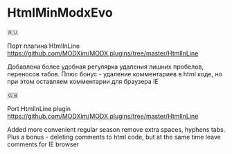 # HtmlMinModxEvo
:ru:

Порт плагина HtmlInLine https://github.com/MODXim/MODX.plugins/tree/master/HtmlInLine

Добавлена более удобная регулярка удаления лишних пробелов, переносов табов.
Плюс бонус - удаление комментариев в html коде, но при этом оставляем комментарии для браузера IE


:gb:

Port HtmlInLine plugin https://github.com/MODXim/MODX.plugins/tree/master/HtmlInLine

Added more convenient regular season remove extra spaces, hyphens tabs. Plus a bonus - deleting comments to html code, but at the same time leave comments for IE browser
